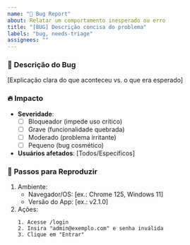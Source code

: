 ```yaml
---
name: "🐛 Bug Report"
about: Relatar um comportamento inesperado ou erro
title: "[BUG] Descrição concisa do problema"
labels: "bug, needs-triage"
assignees: ""
---
```


### 🐞 **Descrição do Bug**  
[Explicação clara do que aconteceu vs. o que era esperado]  

### 🔥 **Impacto**  
- **Severidade**:  
  - [ ] Bloqueador (impede uso crítico)  
  - [ ] Grave (funcionalidade quebrada)  
  - [ ] Moderado (problema irritante)  
  - [ ] Pequeno (bug cosmético)  
- **Usuários afetados**: [Todos/Específicos]  

### 🎯 **Passos para Reproduzir**  
1. Ambiente:  
   - Navegador/OS: [ex.: Chrome 125, Windows 11]  
   - Versão do App: [ex.: v2.1.0]  
2. Ações:  
   ```plaintext
   1. Acesse /login
   2. Insira "admin@exemplo.com" e senha inválida
   3. Clique em "Entrar"